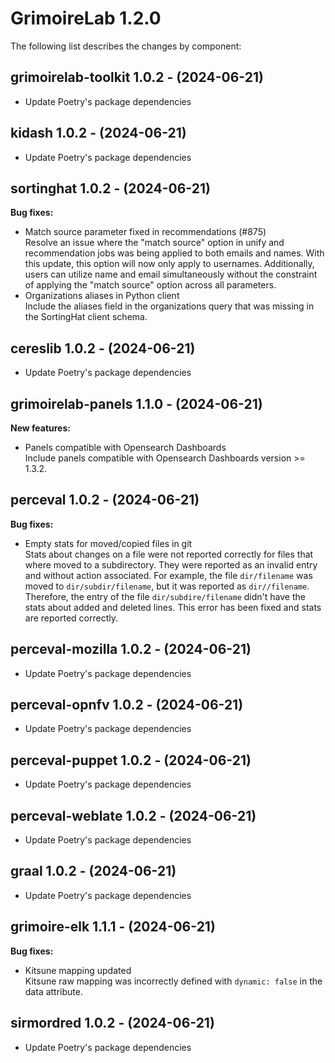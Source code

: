 # GrimoireLab 1.2.0
The following list describes the changes by component:

  ## grimoirelab-toolkit 1.0.2 - (2024-06-21)
  
  * Update Poetry's package dependencies
  ## kidash 1.0.2 - (2024-06-21)
  
  * Update Poetry's package dependencies
## sortinghat 1.0.2 - (2024-06-21)

**Bug fixes:**

 * Match source parameter fixed in recommendations (#875)\
   Resolve an issue where the "match source" option in unify and
   recommendation jobs was being applied to both emails and names. With
   this update, this option will now only apply to usernames.
   Additionally, users can utilize name and email simultaneously without
   the constraint of applying the "match source" option across all
   parameters.
 * Organizations aliases in Python client\
   Include the aliases field in the organizations query that was missing
   in the SortingHat client schema.

  ## cereslib 1.0.2 - (2024-06-21)
  
  * Update Poetry's package dependencies
## grimoirelab-panels 1.1.0 - (2024-06-21)

**New features:**

 * Panels compatible with Opensearch Dashboards\
   Include panels compatible with Opensearch Dashboards version >= 1.3.2.

## perceval 1.0.2 - (2024-06-21)

**Bug fixes:**

 * Empty stats for moved/copied files in git\
   Stats about changes on a file were not reported correctly for files
   that where moved to a subdirectory. They were reported as an invalid
   entry and without action associated. For example, the file
   `dir/filename` was moved to `dir/subdir/filename`, but it was reported
   as `dir//filename`. Therefore, the entry of the file
   `dir/subdire/filename` didn't have the stats about added and deleted
   lines. This error has been fixed and stats are reported correctly.

  ## perceval-mozilla 1.0.2 - (2024-06-21)
  
  * Update Poetry's package dependencies
  ## perceval-opnfv 1.0.2 - (2024-06-21)
  
  * Update Poetry's package dependencies
  ## perceval-puppet 1.0.2 - (2024-06-21)
  
  * Update Poetry's package dependencies
  ## perceval-weblate 1.0.2 - (2024-06-21)
  
  * Update Poetry's package dependencies
  ## graal 1.0.2 - (2024-06-21)
  
  * Update Poetry's package dependencies
## grimoire-elk 1.1.1 - (2024-06-21)

**Bug fixes:**

 * Kitsune mapping updated\
   Kitsune raw mapping was incorrectly defined with `dynamic: false` in
   the data attribute.

  ## sirmordred 1.0.2 - (2024-06-21)
  
  * Update Poetry's package dependencies

